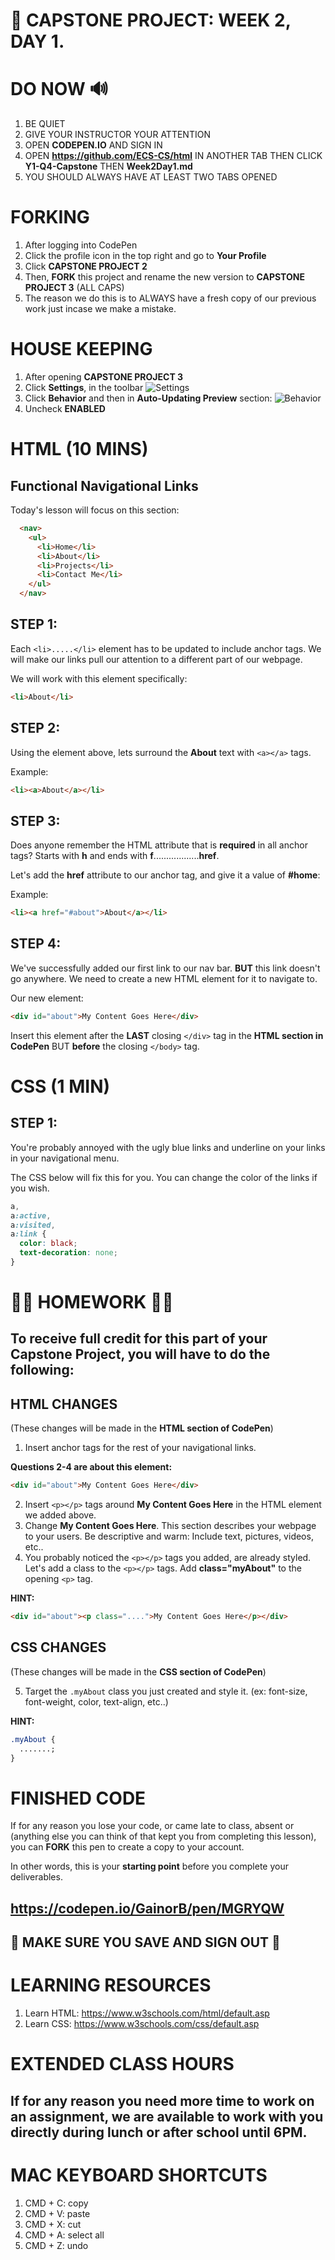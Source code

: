 # 📌 CAPSTONE PROJECT: WEEK 2, DAY 1.

# DO NOW 🔊

1.  BE QUIET
2.  GIVE YOUR INSTRUCTOR YOUR ATTENTION
3.  OPEN **CODEPEN.IO** AND SIGN IN
4.  OPEN **https://github.com/ECS-CS/html** IN ANOTHER TAB THEN CLICK **Y1-Q4-Capstone** THEN **Week2Day1.md**
5.  YOU SHOULD ALWAYS HAVE AT LEAST TWO TABS OPENED

# FORKING

1.  After logging into CodePen
2.  Click the profile icon in the top right and go to **Your Profile**
3.  Click **CAPSTONE PROJECT 2**
4.  Then, **FORK** this project and rename the new version to **CAPSTONE PROJECT 3** (ALL CAPS)
5.  The reason we do this is to ALWAYS have a fresh copy of our previous work just incase we make a mistake.

# HOUSE KEEPING

1.  After opening **CAPSTONE PROJECT 3**
2.  Click **Settings**, in the toolbar
    ![Settings](../assets/settings.png)
3.  Click **Behavior** and then in **Auto-Updating Preview** section:
    ![Behavior](../assets/disabled.png)
4.  Uncheck **ENABLED**

# HTML (10 MINS)

## Functional Navigational Links

Today's lesson will focus on this section:

```html
  <nav>
    <ul>
      <li>Home</li>
      <li>About</li>
      <li>Projects</li>
      <li>Contact Me</li>
    </ul>
  </nav>
```

## STEP 1:

Each `<li>.....</li>` element has to be updated to include anchor tags. We will make our links pull our attention to a different part of our webpage.

We will work with this element specifically:

```html
<li>About</li>
```

## STEP 2:

Using the element above, lets surround the **About** text with `<a></a>` tags.

Example:

```html
<li><a>About</a></li>
```

## STEP 3:

Does anyone remember the HTML attribute that is **required** in all anchor tags? Starts with **h** and ends with **f**..................**href**.

Let's add the **href** attribute to our anchor tag, and give it a value of **#home**:

Example:

```html
<li><a href="#about">About</a></li>
```

## STEP 4:

We've successfully added our first link to our nav bar. **BUT** this link doesn't go anywhere. We need to create a new HTML element for it to navigate to.

Our new element:

```html
<div id="about">My Content Goes Here</div>
```

Insert this element after the **LAST** closing `</div>` tag in the **HTML section in CodePen** BUT **before** the closing `</body>` tag.

# CSS (1 MIN)

## STEP 1:

You're probably annoyed with the ugly blue links and underline on your links in your navigational menu.

The CSS below will fix this for you. You can change the color of the links if you wish.

```css
a,
a:active,
a:visited,
a:link {
  color: black;
  text-decoration: none;
}
```

# 🚨🚨 HOMEWORK 🚨🚨

## To receive full credit for this part of your Capstone Project, you will have to do the following:

## HTML CHANGES

(These changes will be made in the **HTML section of CodePen**)

1.  Insert anchor tags for the rest of your navigational links.

**Questions 2-4 are about this element:**

```html
<div id="about">My Content Goes Here</div>
```

2.  Insert `<p></p>` tags around **My Content Goes Here** in the HTML element we added above.
3.  Change **My Content Goes Here**. This section describes your webpage to your users. Be descriptive and warm: Include text, pictures, videos, etc..
4.  You probably noticed the `<p></p>` tags you added, are already styled. Let's add a class to the `<p></p>` tags. Add **class="myAbout"** to the opening `<p>` tag.

**HINT:**

```html
<div id="about"><p class="....">My Content Goes Here</p></div>
```

## CSS CHANGES

(These changes will be made in the **CSS section of CodePen**)

5.  Target the `.myAbout` class you just created and style it. (ex: font-size, font-weight, color, text-align, etc..)

**HINT:**

```css
.myAbout {
  .......;
}
```

# FINISHED CODE

If for any reason you lose your code, or came late to class, absent or (anything else you can think of that kept you from completing this lesson), you can **FORK** this pen to create a copy to your account.

In other words, this is your **starting point** before you complete your deliverables.

## https://codepen.io/GainorB/pen/MGRYQW

## 🚨 MAKE SURE YOU SAVE AND SIGN OUT 🚨

# LEARNING RESOURCES

1.  Learn HTML: https://www.w3schools.com/html/default.asp
2.  Learn CSS: https://www.w3schools.com/css/default.asp

# EXTENDED CLASS HOURS

## If for any reason you need more time to work on an assignment, we are available to work with you directly during lunch or after school until 6PM.

# MAC KEYBOARD SHORTCUTS

1.  CMD + C: copy
2.  CMD + V: paste
3.  CMD + X: cut
4.  CMD + A: select all
5.  CMD + Z: undo
